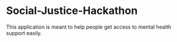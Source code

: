 # Social-Justice-Hackathon
This application is meant to help people get access to mental health support easily.

